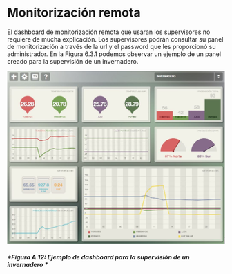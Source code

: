 # Monitorización remota

El dashboard de monitorización remota que usaran los supervisores no requiere de mucha explicación. Los supervisores podrán consultar su panel de monitorización a través de la url y el password que les proporcionó su administrador. En la Figura 6.3.1 podemos observar un ejemplo de un panel creado para la supervisión de un invernadero.

![](./imagenes/ducksboard_invernadero.jpg)
##### *Figura A.12: Ejemplo de dashboard para la supervisión de un invernadero *